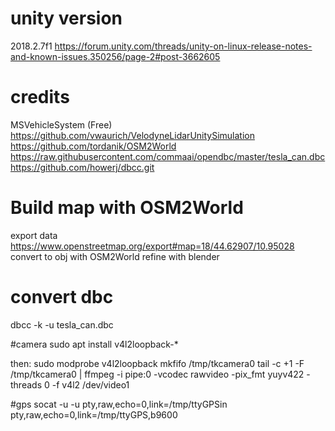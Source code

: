 # unity version
2018.2.7f1
https://forum.unity.com/threads/unity-on-linux-release-notes-and-known-issues.350256/page-2#post-3662605

# credits
MSVehicleSystem (Free)
https://github.com/vwaurich/VelodyneLidarUnitySimulation
https://github.com/tordanik/OSM2World
https://raw.githubusercontent.com/commaai/opendbc/master/tesla_can.dbc
https://github.com/howerj/dbcc.git

# Build map with OSM2World
export data
https://www.openstreetmap.org/export#map=18/44.62907/10.95028
convert to obj with OSM2World
refine with blender

# convert dbc
dbcc -k -u tesla_can.dbc

#camera
sudo apt install v4l2loopback-* 

then:
sudo modprobe v4l2loopback
mkfifo /tmp/tkcamera0
tail -c +1 -F /tmp/tkcamera0 | ffmpeg -i pipe:0 -vcodec rawvideo -pix_fmt yuyv422 -threads 0 -f v4l2 /dev/video1

#gps
socat -u -u pty,raw,echo=0,link=/tmp/ttyGPSin pty,raw,echo=0,link=/tmp/ttyGPS,b9600 
